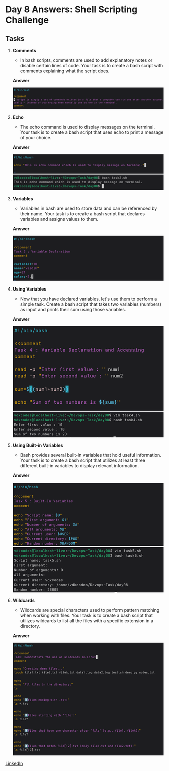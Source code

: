 # Day 8 Answers: Shell Scripting Challenge

## Tasks

1. **Comments**
   - In bash scripts, comments are used to add explanatory notes or disable certain lines of code. Your task is to create a bash script with comments explaining what the script does.

   **Answer**

   ![image](https://github.com/Vaidik-Gampawar/90DaysOfDevOps/blob/main/day08/image/task1.png)

2. **Echo**
   - The echo command is used to display messages on the terminal. Your task is to create a bash script that uses echo to print a message of your choice.

   **Answer**

   ![image](https://github.com/Vaidik-Gampawar/90DaysOfDevOps/blob/main/day08/image/task%202-1.png)
   ![image](https://github.com/Vaidik-Gampawar/90DaysOfDevOps/blob/main/day08/image/task%202-2.png)

3. **Variables**
   - Variables in bash are used to store data and can be referenced by their name. Your task is to create a bash script that declares variables and assigns values to them.

   **Answer**

   ![image](https://github.com/Vaidik-Gampawar/90DaysOfDevOps/blob/main/day08/image/task%203.png)

4. **Using Variables**
   - Now that you have declared variables, let's use them to perform a simple task. Create a bash script that takes two variables (numbers) as input and prints their sum using those variables.

   **Answer**

   ![image](https://github.com/Vaidik-Gampawar/90DaysOfDevOps/blob/main/day08/image/task%204-2.png)
   ![image](https://github.com/Vaidik-Gampawar/90DaysOfDevOps/blob/main/day08/image/task%204-1.png)

5. **Using Built-in Variables**
   - Bash provides several built-in variables that hold useful information. Your task is to create a bash script that utilizes at least three different built-in variables to display relevant information.

   **Answer**

   ![image](https://github.com/Vaidik-Gampawar/90DaysOfDevOps/blob/main/day08/image/task%205-2.png)
   ![image](https://github.com/Vaidik-Gampawar/90DaysOfDevOps/blob/main/day08/image/task%205-1.png)    

6. **Wildcards**
   - Wildcards are special characters used to perform pattern matching when working with files. Your task is to create a bash script that utilizes wildcards to list all the files with a specific extension in a directory.

   **Answer**

   ![image](https://github.com/Vaidik-Gampawar/90DaysOfDevOps/blob/main/day08/image/task%206.png)     

[LinkedIn](www.linkedin.com/in/vaidik-gampawar)   

